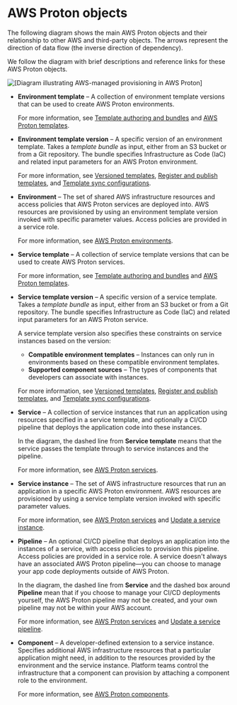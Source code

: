 # AWS Proton objects<a name="ag-works-objects"></a>

The following diagram shows the main AWS Proton objects and their relationship to other AWS and third\-party objects\. The arrows represent the direction of data flow \(the inverse direction of dependency\)\.

We follow the diagram with brief descriptions and reference links for these AWS Proton objects\.

![\[Diagram illustrating AWS-managed provisioning in AWS Proton\]](http://docs.aws.amazon.com/proton/latest/userguide/images/object-diagram.png)
+ **Environment template** – A collection of environment template versions that can be used to create AWS Proton environments\.

  For more information, see [Template authoring and bundles](ag-template-authoring.md) and [AWS Proton templates](ag-templates.md)\.
+ **Environment template version** – A specific version of an environment template\. Takes a *template bundle* as input, either from an S3 bucket or from a Git repository\. The bundle specifies Infrastructure as Code \(IaC\) and related input parameters for an AWS Proton environment\.

  For more information, see [Versioned templates](ag-template-versions.md), [Register and publish templates](template-create.md), and [Template sync configurations](ag-template-sync-configs.md)\.
+ **Environment** – The set of shared AWS infrastructure resources and access policies that AWS Proton services are deployed into\. AWS resources are provisioned by using an environment template version invoked with specific parameter values\. Access policies are provided in a service role\.

  For more information, see [AWS Proton environments](ag-environments.md)\.
+ **Service template** – A collection of service template versions that can be used to create AWS Proton services\.

  For more information, see [Template authoring and bundles](ag-template-authoring.md) and [AWS Proton templates](ag-templates.md)\.
+ **Service template version** – A specific version of a service template\. Takes a *template bundle* as input, either from an S3 bucket or from a Git repository\. The bundle specifies Infrastructure as Code \(IaC\) and related input parameters for an AWS Proton service\.

  A service template version also specifies these constraints on service instances based on the version:
  + **Compatible environment templates** – Instances can only run in environments based on these compatible environment templates\.
  + **Supported component sources** – The types of components that developers can associate with instances\.

  For more information, see [Versioned templates](ag-template-versions.md), [Register and publish templates](template-create.md), and [Template sync configurations](ag-template-sync-configs.md)\.
+ **Service** – A collection of service instances that run an application using resources specified in a service template, and optionally a CI/CD pipeline that deploys the application code into these instances\.

  In the diagram, the dashed line from **Service template** means that the service passes the template through to service instances and the pipeline\.

  For more information, see [AWS Proton services](ag-services.md)\.
+ **Service instance** – The set of AWS infrastructure resources that run an application in a specific AWS Proton environment\. AWS resources are provisioned by using a service template version invoked with specific parameter values\.

  For more information, see [AWS Proton services](ag-services.md) and [Update a service instance](ag-svc-instance-update.md)\.
+ **Pipeline** – An optional CI/CD pipeline that deploys an application into the instances of a service, with access policies to provision this pipeline\. Access policies are provided in a service role\. A service doesn't always have an associated AWS Proton pipeline—you can choose to manage your app code deployments outside of AWS Proton\.

  In the diagram, the dashed line from **Service** and the dashed box around **Pipeline** mean that if you choose to manage your CI/CD deployments yourself, the AWS Proton pipeline may not be created, and your own pipeline may not be within your AWS account\.

  For more information, see [AWS Proton services](ag-services.md) and [Update a service pipeline](ag-svc-pipeline-update.md)\.
+ **Component** – A developer\-defined extension to a service instance\. Specifies additional AWS infrastructure resources that a particular application might need, in addition to the resources provided by the environment and the service instance\. Platform teams control the infrastructure that a component can provision by attaching a component role to the environment\.

  For more information, see [AWS Proton components](ag-components.md)\.